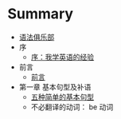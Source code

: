 # Summary

* [语法俱乐部](README.md)
* 序
   * [序：我学英语的经验](xu_ff1a_wo_xue_ying_yu_de_jing_yan.md)
* 前言
   * [前言](qian_yan.md)
* 第一章 基本句型及补语
   * [五种简单的基本句型](wu_zhong_jian_dan_de_ji_ben_ju_xing.md)
   * 不必翻译的动词： be 动词

